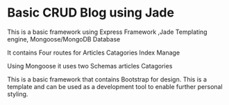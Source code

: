 # Basic CRUD Blog using Jade

This is a basic framework using Express Framework ,Jade Templating engine, Mongoose/MongoDB Database
 
 
 
 It contains Four routes for Articles Catagories Index Manage
 
  
 
 Using Mongoose it uses two Schemas articles Catagories
 
   
This is a basic framework that contains Bootstrap for design. This is a template and can be used as a development tool to enable further personal styling.
 

